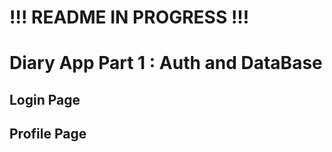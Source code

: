 # !!! README IN PROGRESS !!!

# Diary App Part 1 : Auth and DataBase



## Login Page

## Profile Page


